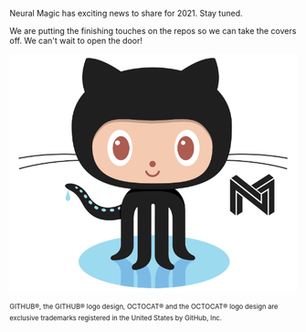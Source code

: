Neural Magic has exciting news to share for 2021. Stay tuned.

We are putting the finishing touches on the repos so we can take the covers off.
We can't wait to open the door!

![Octocat hello!](Octocat.png)

<sup>GITHUB®, the GITHUB® logo design, OCTOCAT® and the OCTOCAT® logo design are exclusive trademarks registered in the United States by GitHub, Inc.</sup> 
